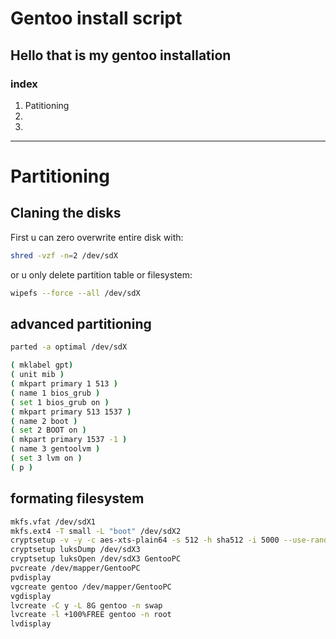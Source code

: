 # Gentoo install script

## Hello that is my gentoo installation

### index

1. Patitioning
2.
3.

---

# Partitioning

## Claning the disks

First u can zero overwrite entire disk with:

```bash
shred -vzf -n=2 /dev/sdX
```

or u only delete partition table or filesystem:

```bash
wipefs --force --all /dev/sdX
```

## advanced partitioning

```bash
parted -a optimal /dev/sdX

( mklabel gpt)
( unit mib )
( mkpart primary 1 513 )
( name 1 bios_grub )
( set 1 bios_grub on )
( mkpart primary 513 1537 )
( name 2 boot )
( set 2 BOOT on )
( mkpart primary 1537 -1 )
( name 3 gentoolvm )
( set 3 lvm on )
( p )
```

## formating filesystem

```bash
mkfs.vfat /dev/sdX1
mkfs.ext4 -T small -L "boot" /dev/sdX2
cryptsetup -v -y -c aes-xts-plain64 -s 512 -h sha512 -i 5000 --use-random luksFormat /dev/sdX3
cryptsetup luksDump /dev/sdX3
cryptsetup luksOpen /dev/sdX3 GentooPC
pvcreate /dev/mapper/GentooPC
pvdisplay
vgcreate gentoo /dev/mapper/GentooPC
vgdisplay
lvcreate -C y -L 8G gentoo -n swap
lvcreate -l +100%FREE gentoo -n root
lvdisplay
```
